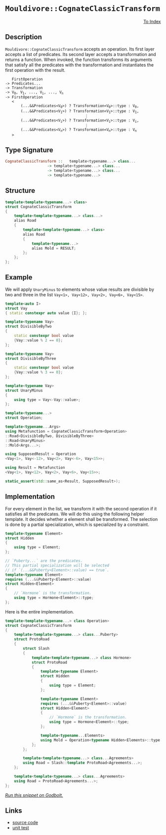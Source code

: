 <!-- Copyright 2024 Feng Mofan
SPDX-License-Identifier: Apache-2.0 -->

# `Mouldivore::CognateClassicTransform`

<p style='text-align: right;'><a href="../../../index.md#list-modifications-1">To Index</a></p>

## Description

`Mouldivore::CognateClassicTransform` accepts an operation.
Its first layer accepts a list of predicates.
Its second layer accepts a transformation and returns a function.
When invoked, the function transforms its arguments that satisfy all the predicates with the transformation and instantiates the first operation with the result.

<pre><code>   FirstOperation
-> Predicates...
-> Transformation
-> V<sub>0</sub>, V<sub>1</sub>, ..., V<sub>i</sub>, ..., V<sub>n</sub>
-> FirstOperation
   <
       (...&&Predicates&lt;V<sub>0</sub>&gt;) ? Transformation&lt;V<sub>0</sub>&gt;::type : V<sub>0</sub>,
       (...&&Predicates&lt;V<sub>1</sub>&gt;) ? Transformation&lt;V<sub>1</sub>&gt;::type : V<sub>1</sub>,
                                    &vellip;
       (...&&Predicates&lt;V<sub>i</sub>&gt;) ? Transformation&lt;V<sub>i</sub>&gt;::type : V<sub>i</sub>,
                                    &vellip;
       (...&&Predicates&lt;V<sub>n</sub>&gt;) ? Transformation&lt;V<sub>n</sub>&gt;::type : V<sub>n</sub>
   ></code></pre>

## Type Signature

```Haskell
CognateClassicTransform ::   template<typename...> class...
                   -> template<typename...> class...
                   -> template<typename...> class...
                   -> template<typename...>
```

## Structure

```C++
template<template<typename...> class>
struct CognateClassicTransform
{
    template<template<typename...> class...>
    alias Road
    {
        template<template<typename...> class>
        alias Road
        {
            template<typename...>
            alias Mold = RESULT;
        };
    };
};
```

## Example

We will apply `UnaryMinus` to elements whose value results are divisible by two and three in the list `Vay<1>, Vay<12>, Vay<2>, Vay<6>, Vay<15>`.

```C++
template<auto I>
struct Vay
{ static constexpr auto value {I}; };

template<typename Vay>
struct DivisibleByTwo
{
    static constexpr bool value
    {Vay::value % 2 == 0};
};

template<typename Vay>
struct DivisibleByThree
{
    static constexpr bool value
    {Vay::value % 3 == 0};
};

template<typename Vay>
struct UnaryMinus
{
    using type = Vay<-Vay::value>;
};

template<typename...>
struct Operation;

template<typename...Args>
using Metafunction = CognateClassicTransform<Operation>
::Road<DivisibleByTwo, DivisibleByThree>
::Road<UnaryMinus>
::Mold<Args...>;

using SupposedResult = Operation
<Vay<1>, Vay<-12>, Vay<2>, Vay<-6>, Vay<15>>;

using Result = Metafunction
<Vay<1>, Vay<12>, Vay<2>, Vay<6>, Vay<15>>;

static_assert(std::same_as<Result, SupposedResult>);
```

## Implementation

For every element in the list, we transform it with the second operation if it satisfies all the predicates.
We will do this using the following helper template.
It decides whether a element shall be transformed.
The selection is done by a partial specialization, which is specialized by a constraint.

```C++
template<typename Element>
struct Hidden 
{
    using type = Element;
};

// `Puberty...` are the predicates.
// This partial specialization will be selected
// if `(...&&Puberty<Element>::value) == true`.
template<typename Element>
requires (...&&Puberty<Element>::value)
struct Hidden<Element>
{
    // `Hormone` is the transformation.
    using type = Hormone<Element>::type;
};
```

Here is the entire implementation.

```C++
template<template<typename...> class Operation>
struct CognateClassicTransform
{
    template<template<typename...> class...Puberty>
    struct ProtoRoad
    {
        struct Slash
        {
            template<template<typename...> class Hormone>
            struct ProtoRoad
            {
                template<typename Element>
                struct Hidden 
                {
                    using type = Element;
                };

                template<typename Element>
                requires (...&&Puberty<Element>::value)
                struct Hidden<Element>
                {
                    // `Hormone` is the transformation.
                    using type = Hormone<Element>::type;
                };

                template<typename...Elements>
                using Mold = Operation<typename Hidden<Elements>::type...>;
            };
        };

        template<template<typename...> class...Agreements>
        using Road = Slash::template ProtoRoad<Agreements...>;
    };

    template<template<typename...> class...Agreements>
    using Road = ProtoRoad<Agreements...>;
};
```

[*Run this snippet on Godbolt.*](https://godbolt.org/#z:OYLghAFBqd5QCxAYwPYBMCmBRdBLAF1QCcAaPECAMzwBtMA7AQwFtMQByARg9KtQYEAysib0QXACx8BBAKoBnTAAUAHpwAMvAFYTStJg1DIApACYAQuYukl9ZATwDKjdAGFUtAK4sGIMwCcpK4AMngMmAByPgBGmMQSGqQADqgKhE4MHt6%2B/kGp6Y4CYRHRLHEJXEl2mA6ZQgRMxATZPn6Btpj2RQwNTQQlUbHxibaNza25HQrjA%2BFD5SNVAJS2qF7EyOwcBJgsyQa7JgDMbrv7h5gnZwCeyYysmAB0LyfYANTIBgoK7wDy92ITB6bxMGgAgjNiF4HO8PMBmLs3N90sgACpAhgKfjEFhg8EmADsVgh7zJ73OB2BV1OlMu1wIdwebBeTzenxRrOUXgqjNBpPJUJhBHeymIqCIACVUEx0Pjye8iSTwQqFULYUJvgh5aqyUqdbqFXTqQy9lSjrSmcwWa9jh8vkwfu8ABIkFgCGnYA2GsnqkViiWoaWy70%2B/UCn2640W273a2Yd7YehsQT8lWR3V%2Bl14dBYBiKiMZ8nh9NFw1edJGClMxXHAAiieTjAIJ2VZYVRLrrfxoaL0ZpseZCaTe2bafb5OImAAjl48FPfhBWeYAGyr7m8m7XEcplt2kAgABuYi8mGWvYzWedObz26bqbtF8jJYnuoA9G/FSuNK7cR6TN%2B7x4L8BAIAmBCYtibrApkbKFq%2B7wVuEwDVvctYNr%2B7oRHeo4PtgB6Mvc3bwUWnbEQSJEZv2DJWo8rI7s2Cjjq%2BSFVgAsp46Dof8gIwQINFxo82a5owOG7kx%2B4gIRzy2l6xxtqRhJdvJT5kSpEJPtRtJmvSlqCTabJ2hyjoKKy4LAFOuEEBJXqUYhlYocGXEnA2mqOkgUk6dSorilKMpyqc5mWeJy6PuppaKkp5HelpZxeTG0nxqF9qci8QWYFZNneqxjn%2BdxAZ%2BSGgUWRlIWydFUXhfib4AFR1fVDWNW%2B1UNe8aKYDMvwNc1EK1Y1/X1T1FEEmYxzhF8XhYLWbheI4tCEFuj4aRCsVMLNqDvAAkmmWYcQwgYMFuGnEu8MwwcgnwCDMmCqMkxDvGtRDvMe3gJkq22VRYkXKcqLX1e8dZ4IewF4DE9AWDcaIAO4bd1%2BKxYlQkAGpiDtEHCgDQMg2DmAQ9DqA9sS3pnY4F1oFiuy3fdMSoJ4z0nlchZKijtAHi9p6KmYACs7xmOhLnvBoam/Z9Pa9a1gPA%2BkON4wglnvHDK3xQOiNsO8LNo9CsKS9j4OQ3LGWEwpvqNKTl0Uzdd3vDTdPs4zEXM2IbMM5zPPHPz9aC8LhM/WL4J9XV7xyMwxA3Gx4QVgrg3w8rAlDurqNLZC6OwsHTRhxHTHHcb9nIahb2e3tB2LW4AC0LPO69oJVaLy3%2B612CqKwBwJor4II7RBmaxjALxHxDDRUrFwmnpQ5mcQwBZRCOXvGxmCNFQXgMHUAjcfCiKYMiJl4OikE4nipy90CIJJweTnXDr0t6/jpCY1LoPXwbnr4mf/nXGnofhwwFZpgeHG0AFNw4IJ6mXKlVaeDl3hCC8MkAomB0CSg6l4WgIoBZH37j2U4RciCHWuFwN4t9sECBLqXLgZgCGzwEMXa45C7SEKoTgkha46GUP2owvBXNq5yV%2BhAvOiCFDINQYXeeTBF7LxBBpLBDDiF4IoUQ3BpwyFyOkQotwtDsD0LYTI04zCNGsOoYozhYVuF%2BxJjvAA%2BiZeIBAIAzHQAeBQjxLESTcPwwRt9oGwLSPAtxKC3jnnkhwVYrMOBc14H4DgWhSCoE4G4aw1hTrrE2G9UaPBSAEE0EE1YABrEAXMzBPEJGYSQAAOEpXMNABHyRoFcJTjj6E4JIXgLBEhJAiVEmJHBeAKBAEkDJkSgmkDgLAGAiAQDrAIMkWa5BKBoH2HQeIkRHicFUCUlcpcVySHeMAZAF0pBPDMLweBhASA5j0PwQQIgxDsCkDIQQigVDqAGaQXQXBSBQyBMkTgPBgmcDCaQdpvBOl/FmlMkUqAqDvFWeszZ2zdnvH2XzCAHh5n0HuuYY4XBli8H6VoVYEAkBzOSAssgFAIBEpJSAYAUgzB8DoLsYgPSIAxEyaQGI4R07fN4OykONw/gxG0LUfpaS5m7j%2BAwWgNxWVYBiF4YAbgxC0B6dwXgWAWCGGAOIZ5%2BApx1EPB1VlN1aizW2Gk8IuwQlRPmjEIEocPBYFZRBPALSVWkH1cQGmSg6x7A1fNIwmTVhUAMJPJGeBMBQ17hEtJFzhCiHELcmNDy1CstefoDVKB4mWH0KDHpkBVioGSD0ZVpc7EuVMJYawZgOnuuIDmA1ebOjdEyC4Bg7hPBtD0KEeYZQKh6AKBkAQkw/BvP7T0QYPaliNqFfUWYQ69A1BXr0WY47hiVDGP0OdbyzrNBXYsSoqwFBJK2BIX5oTwmss6VCtZGytk7L2ZIA57wIC4BOei1J2L0kBtWGBWUIwIA5JAJIY4TwAjHEJJIDQkhinfg0FzFcQQQlNNIC0zFTwVxcFqQEEpGGuaSC4FzUDK4AUXs4N03pn6Bn4tGQS8ZoLplkopWipZbBOBNBYIeQkpcmDGSrFwAITwuBPCiccogtb7FvJjVc%2BN0hE1KGTc83QtKPlMC%2BSq09/zAXRM4CCyZs13gQoeriDjXGeMoT4wJoTT6UXErRZzY4ZgP24sGTRxj8QZnktQKikYbHjMOiMHxqodKUHxCZSy55PLOWuoi6HflgqHBctIKK5s4rJXSswLK%2BVirlVpLVb67YUSdXTv1cq4TqhjW7AS%2BarorLrW2puPa/LOLa0urSe6z1mBvXqqMH60AlG%2BDBoUKG8NkaEuSbjTcmTsgk1PKiYptN/ry1WCzda3N/7omFsyMW0t9ZFuVurfEMT9a1sLp6C2ttORh3BFbbu3tI60gDqyO23Id3CiZBu5Ok7M6N1Pcu59gQfQd3dtXfO2dP2Qf9He/utYGxj1YoaWe4jzzL0%2Bc49xvzZn%2BOCY0E%2Bl9om7NYpxV%2B0gP6sAJDW4h5pIBjj8cg4SAjhJCTHCg5ITZbzNOdLI30gNQzqNIAmWC9zrniDMe2Gx2FLAFCHguoeczlwZhHPwKJs5EnZBSYm3c%2BQcmZs6Cp%2B8z5XL1PnqR9puj4LIVi62RLqXz1ZfUhmFZzzNn4h2eOI57nLnHcksF57tFR5kCwPMTLgI5i5cEEsbiTZQWGWhdZdFqVUWOUxYFUKhLSXBApfjwV9LcqFW0CVQl3L3XGukEK3qg1zyjXIBNZVwQ1Xnm1fTg1x1zWEtte8Z131yFudBqYCGsNEa4yjdV%2BNiQk37la5TbrgwC3M02BW/AfNG2rqcDfHYjNFbLBVqBTWutq2D1dGnc4CArhN1XfQJDvt92ein9HW9oHe750H8XQDloYOt1P56C/i/W7QcXfB4D0oYHOHQ9GHG5Q3RHDpTgQzFgcXSXaXW3XYe3Z9RXEgfHN3Sjb9TAX9MnU9JDFpQIJ4Y4Y4LmCpPDDQDQIgwkWpCAoFUjWwcjJzZYADSQQkA5OnLgKQAIWnUDLgQkeHY4I3SArpCjPFU9Q5GgrTYQxg1Yd1dIZwSQIAA%3D)

## Links

- [source code](../../../../conceptrodon/descend/mouldivore/cognate_classic_transform.hpp)
- [unit test](../../../../tests/unit/metafunctions/mouldivore/cognate_classic_transform.test.hpp)
